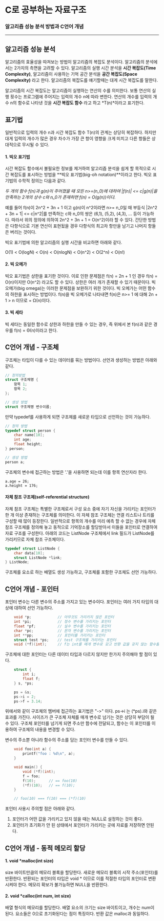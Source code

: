 # C로 공부하는 자료구조
### 알고리즘 성능 분석 방법과 C언어 개념

-------

## 알고리즘 성능 분석
알고리즘의 효율성을 따져보는 방법이 알고리즘의 복잡도 분석이다. 알고리즘의 분석에서는 2가지의 측면을 고려할 수 있다. 알고리즘의 실행 시간 분석을 **시간 복잡도(Time Complexity)**, 알고리즘이 사용하는 기억 공간 분석을 **공간 복잡도(Space Complexity)** 라고 한다. 알고리즘의 복잡도를 얘기할때는 대게 시간 복잡도를 말한다.

알고리즘의 시간 복잡도는 알고리즘이 실행하는 연산의 수를 의미한다. 보통 연산의 실행 횟수는 프로그램에 주어지는 입력의 개수 n에 따라 변한다. 연산의 개수를 입력의 개수 n의 함수로 나타낸 것을 **시간 복잡도 함수** 라고 하고 *T(n)*이라고 표기한다.

## 표기법
일반적으로 입력의 개수 n과 시간 복잡도 함수 T(n)의 관계는 상당히 복잡하다. 하지만 대게 입력의 개수가 많은 경우 차수가 가장 큰 항이 영향을 크게 미치고 다른 항들은 상대적으로 무시될 수 있다.

#### 1. 빅오 표기법
시간 복잡도 함수에서 불필요한 정보를 제거하여 알고리즘 분석을 쉽게 할 목적으로 시간 복잡도를 표시하는 방법을 **빅오 표기법(big-oh notation)**이라고 한다. 빅오 표기법의 수학적 정의는 다음과 같다.

*두 개의 함수 f(n)과 g(n)이 주어졌을 때 모든 n>=(n_0)에 대하여 |f(n)| <= c|g(n)|을 만족하는 2개의 상수 c와 n_0가 존재하면 f(n) = O(g(n))이다.*

예를 들어 f(n)이 2n^2 + 3n + 1 이고 g(n)이 n^2이라면 n>= n_0일 때 부등식 |2n^2 + 3n + 1| <= c|n^2|를 만족하는 c와 n_0의 쌍은 (6,1), (5,2), (4,3), ... 등이 가능하다. 따라서 위의 정의에 의하여 2n^2 + 3n + 1 = O(n^2)이라 할 수 있다. 간단한 방법은 다항식으로 기본 연산이 표현됬을 경우 다항식의 최고차 항만을 남기고 나머지 항들은 버리는 것이다.

빅오 표기법에 의한 알고리즘의 실행 시간을 비교하면 아래와 같다.

O(1) < O(logN) < O(n) < O(nlogN) < O(n^2) < O(2^n) < O(n!)

#### 2. 빅 오메가
빅오 표기법은 상한을 표기한 것이다. 이로 인한 문제점은 f(n) = 2n + 1 인 경우 f(n) = O(n)이지만 O(n^2) 라고도 할 수 있다. 상한은 여러 개가 존재할 수 있기 때문이다. 빅 오메가(big omega)는 이러한 문제점을 보완하기 위한 것이다. 빅 오메가는 어떤 함수의 하한을 표시하는 방법이다. f(n)을 빅 오메가로 나타내면 f(n)은 n>= 1 에 대해 2n + 1 > n 이므로 = Ω(n)이다.

#### 3. 빅 세타
빅 세타는 동일한 함수로 상한과 하한을 만들 수 있는 경우, 즉 위에서 본 f(n)과 같은 경우를 f(n) = Θ(n)이라고 한다.


## C언어 개념 - 구조체
구조체는 타입이 다를 수 있는 데이터를 묶는 방법이다. 선언과 생성하는 방법은 아래와 같다.
```c
// 정의방법
struct 구조체명 {
    항목 1;
    항목 2;
};

// 생성 방법
struct 구조체명 변수이름;
```

만약 typedef를 사용하게 되면 구조체를 새로운 타입으로 선언하는 것이 가능하다.
```c
// 정의 방법
typedef struct person {
    char name[10];
    int age;
    float height;
} person;

// 생성 방법
person a;
```

구조체의 변수에 접근하는 방법은 '.'을 사용하면 되는데 이를 항목 연산자라 한다.
```
a.age = 26;
a.height = 176;
```

#### 자체 참조 구조체(self-referential structure)
자체 참조 구조체는 특별한 구조체로서 구성 요소 중에 자기 자신을 가리키는 포인터가 한 개 이상 존재하는 구조체를 의미한다. 이 자체 참조 구조체는 연결 리스트나 트리를 구성할 때 많이 등장한다. 일반적으로 항목의 개수를 미리 예측 할 수 없는 경우에 자체 참조 구조체를 정의해 놓고 동적으로 기억장소를 할당받아서 이들을 포인터로 연결하여 자료 구조를 구성한다. 아래의 코드는 ListNode 구조체에서 link 필드가 ListNode를 가리키므로 자체 참조 구조체이다.
```c
typedef struct ListNode {
    char data[10];
    struct ListNode *link;
} ListNode;
```
구조체를 요소로 하는 배열도 생성 가능하고, 구조체를 포함한 구조체도 선언 가능하다.

## C언어 개념 - 포인터
포인터 변수는 다른 변수의 주소를 가지고 있는 변수이다. 포인터는 여러 가지 타입의 대상에 대하여 선언 가능하다.
```c
    void *p;            // 아무것도 가리키지 않은 포인터
    int *pi;            // 정수 변수를 가리키는 포인터
    float *pf;          // 실수 변수를 가리키는 포인터
    char *pc;           // 문자 변수를 가리키는 포인터
    int **pp;           // 포인터를 가리키는 포인터
    struct test *ps;    // test 구조체를 가리키는 포인터
    void (*f)(int);     // f는 int를 매개 변수로 갖고 반환 값을 갖지 않는 함수를 가리키는 포인터
```

구조체에 대한 포인터는 다른 데이터 타입과 다르지 않지만 한가지 주의해야 할 점이 있다.
```c
    struct {
        int i;
        float f;
    } s, *ps;

    ps = &s;
    ps->i = 2;
    ps->f = 3.14;
```
위에서와 같이 구조체의 멤버에 접근하는 표기법은 "->" 이다. ps->i 는 (*ps).i와 같은 효과를 가진다. 사이즈가 큰 구조체 자체를 매개 변수로 넘기는 것은 상당히 부담이 될 수 있다. 구조체 포인터를 넘기게 되면 주소만 함수에 전달되고, 함수는 이 포인터를 이용하여 구조체의 내용을 변경할 수 있다.

변수의 주소뿐 아니라 함수의 주소를 담는 포인터 변수를 만들 수 있다.
```c
    void foo(int a) {
        printf("foo : %d\n", a);
    }

    void main() {
        void (*f)(int);
        f = foo;
        f(10);      // == foo(10)
        (*f)(10);   // == f(10);
    }

    // foo(10) === f(10) === (*f)(10)
```
포인터 사용시 주의할 점은 아래와 같다.
1. 포인터가 어떤 값을 가리키고 있지 않을 때는 NULL로 설정하는 것이 좋다.
2. 포인터가 초기화가 안 된 상태에서 포인터가 가리키는 곳에 자료를 저장하면 안된다.

## C언어 개념 - 동적 메모리 할당
#### 1. void *malloc(int size)
size 바이트만큼의 메모리 블록을 할당한다. 새로운 메모리 블록의 시작 주소(포인터)를 반환한다. 반환되는 포인터의 타입은 void * 이므로 이를 적절한 타입의 포인터로 변환 시켜야 한다. 메모리 확보가 불가능하면 NULL을 반환한다.

#### 2. void *calloc(int num, int size)
배열 형식의 메모리를 할당한다. 배열 요소의 크기는 size 바이트이고, 개수는 num이 된다. 요소들은 0으로 초기화된다는 점이 특징이다. 반환 값은 malloc과 동일하다.